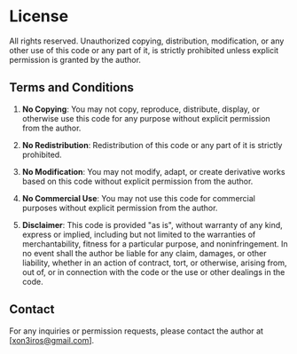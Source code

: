 # License

All rights reserved. Unauthorized copying, distribution, modification, or any other use of this code or any part of it, is strictly prohibited unless explicit permission is granted by the author.

## Terms and Conditions

1. **No Copying**: You may not copy, reproduce, distribute, display, or otherwise use this code for any purpose without explicit permission from the author.

2. **No Redistribution**: Redistribution of this code or any part of it is strictly prohibited.

3. **No Modification**: You may not modify, adapt, or create derivative works based on this code without explicit permission from the author.

4. **No Commercial Use**: You may not use this code for commercial purposes without explicit permission from the author.

5. **Disclaimer**: This code is provided "as is", without warranty of any kind, express or implied, including but not limited to the warranties of merchantability, fitness for a particular purpose, and noninfringement. In no event shall the author be liable for any claim, damages, or other liability, whether in an action of contract, tort, or otherwise, arising from, out of, or in connection with the code or the use or other dealings in the code.

## Contact

For any inquiries or permission requests, please contact the author at [xon3iros@gmail.com].
